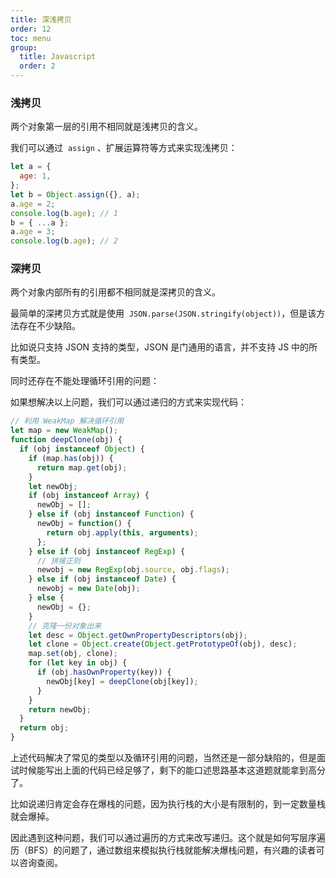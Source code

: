 ```yaml
---
title: 深浅拷贝
order: 12
toc: menu
group:
  title: Javascript
  order: 2
---
```


### **浅拷贝**

两个对象第一层的引用不相同就是浅拷贝的含义。

我们可以通过  `assign` 、扩展运算符等方式来实现浅拷贝：

```javascript
let a = {
  age: 1,
};
let b = Object.assign({}, a);
a.age = 2;
console.log(b.age); // 1
b = { ...a };
a.age = 3;
console.log(b.age); // 2
```

### **深拷贝**

两个对象内部所有的引用都不相同就是深拷贝的含义。

最简单的深拷贝方式就是使用  `JSON.parse(JSON.stringify(object))`，但是该方法存在不少缺陷。

比如说只支持 JSON 支持的类型，JSON 是门通用的语言，并不支持 JS 中的所有类型。

同时还存在不能处理循环引用的问题：

如果想解决以上问题，我们可以通过递归的方式来实现代码：

```javascript
// 利用 WeakMap 解决循环引用
let map = new WeakMap();
function deepClone(obj) {
  if (obj instanceof Object) {
    if (map.has(obj)) {
      return map.get(obj);
    }
    let newObj;
    if (obj instanceof Array) {
      newObj = [];
    } else if (obj instanceof Function) {
      newObj = function() {
        return obj.apply(this, arguments);
      };
    } else if (obj instanceof RegExp) {
      // 拼接正则
      newobj = new RegExp(obj.source, obj.flags);
    } else if (obj instanceof Date) {
      newobj = new Date(obj);
    } else {
      newObj = {};
    }
    // 克隆一份对象出来
    let desc = Object.getOwnPropertyDescriptors(obj);
    let clone = Object.create(Object.getPrototypeOf(obj), desc);
    map.set(obj, clone);
    for (let key in obj) {
      if (obj.hasOwnProperty(key)) {
        newObj[key] = deepClone(obj[key]);
      }
    }
    return newObj;
  }
  return obj;
}
```

上述代码解决了常见的类型以及循环引用的问题，当然还是一部分缺陷的，但是面试时候能写出上面的代码已经足够了，剩下的能口述思路基本这道题就能拿到高分了。

比如说递归肯定会存在爆栈的问题，因为执行栈的大小是有限制的，到一定数量栈就会爆掉。

因此遇到这种问题，我们可以通过遍历的方式来改写递归。这个就是如何写层序遍历（BFS）的问题了，通过数组来模拟执行栈就能解决爆栈问题，有兴趣的读者可以咨询查阅。
